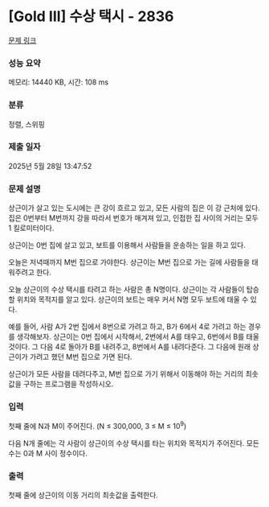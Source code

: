 # [Gold III] 수상 택시 - 2836 

[문제 링크](https://www.acmicpc.net/problem/2836) 

### 성능 요약

메모리: 14440 KB, 시간: 108 ms

### 분류

정렬, 스위핑

### 제출 일자

2025년 5월 28일 13:47:52

### 문제 설명

<p>상근이가 살고 있는 도시에는 큰 강이 흐르고 있고, 모든 사람의 집은 이 강 근처에 있다. 집은 0번부터 M번까지 강을 따라서 번호가 매겨져 있고, 인접한 집 사이의 거리는 모두 1 킬로미터이다.</p>

<p>상근이는 0번 집에 살고 있고, 보트를 이용해서 사람들을 운송하는 일을 하고 있다.</p>

<p>오늘은 저녁때까지 M번 집으로 가야한다. 상근이는 M번 집으로 가는 길에 사람들을 태워주려고 한다.</p>

<p>오늘 상근이의 수상 택시를 타려고 하는 사람은 총 N명이다. 상근이는 각 사람들이 탑승할 위치와 목적지를 알고 있다. 상근이의 보트는 매우 커서 N명 모두 보트에 태울 수 있다.</p>

<p>예를 들어, 사람 A가 2번 집에서 8번으로 가려고 하고, B가 6에서 4로 가려고 하는 경우를 생각해보자. 상근이는 0번 집에서 시작해서, 2번에서 A를 태우고, 6번에서 B를 태울 것이다. 그 다음 4로 돌아가 B를 내려주고, 8번에서 A를 내려다준다. 그 다음에 원래 상근이가 가려고 했던 M번 집으로 가면 된다.</p>

<p>상근이가 모든 사람을 데려다주고, M번 집으로 가기 위해서 이동해야 하는 거리의 최솟값을 구하는 프로그램을 작성하시오.</p>

### 입력 

 <p>첫째 줄에 N과 M이 주어진다. (N ≤ 300,000, 3 ≤ M ≤ 10<sup>9</sup>)</p>

<p>다음 N개 줄에는 각 사람이 상근이의 수상 택시를 타는 위치와 목적지가 주어진다. 모든 수는 0과 M 사이 정수이다.</p>

### 출력 

 <p>첫째 줄에 상근이의 이동 거리의 최솟값을 출력한다.</p>

